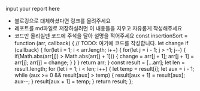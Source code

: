 input your report here
* 블로깅으로 대체하셨다면 링크를 올려주세요
* 레포트를 md파일로 저장하실려면 이 내용들을 지우고 자유롭게 작성해주세요  
* 코드만 올리실땐 코드에 주석을 달아 설명을 적어주세요
const insertionSort = function (arr, callback) {
  // TODO: 여기에 코드를 작성합니다.
  let change
  if (callback) {
    for(let i = 1; i < arr.length; i++) {
      for(let j = i - 1; j > -1; j--) {
        if(Math.abs(arr[j]) > Math.abs(arr[j + 1])) {
          change = arr[j + 1];
          arr[j + 1] = arr[j];
          arr[j] = change;
        }
      }
    }
    return arr;
  }
  const result = [...arr];
  let len = result.length; 
  for (let i = 1; i < len; i++) {
    let temp = result[i];
    let aux = i - 1;
    while (aux >= 0 && result[aux] > temp) {
      result[aux + 1] = result[aux];
      aux--;
    }
    result[aux + 1] = temp;
  }
  return result;
};
